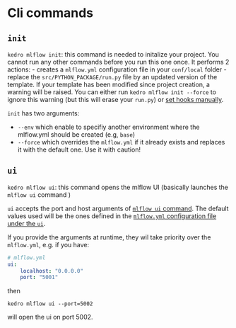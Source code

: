 # Cli commands

## ``init``

 ``kedro mlflow init``: this command is needed to initalize your project. You cannot run any other commands before you run this one once. It performs 2 actions:
    - creates a ``mlflow.yml`` configuration file in your ``conf/local`` folder
    - replace the ``src/PYTHON_PACKAGE/run.py`` file by an updated version of the template. If your template has been modified since project creation, a warning will be raised. You can either run ``kedro mlflow init --force`` to ignore this warning (but this will erase your ``run.py``) or [set hooks manually](../02_installation/02_setup.md#declaring-kedro-mlflow-hooks).

`init` has two arguments:

- `--env` which enable to specifiy another environment where the mlflow.yml should be created (e.g, `base`)
- `--force` which overrides the `mlflow.yml` if it already exists and replaces it with the default one. Use it with caution!

## ``ui``

``kedro mlflow ui``: this command opens the mlflow UI (basically launches the ``mlflow ui`` command )

`ui` accepts the port and host arguments of [``mlflow ui`` command](https://www.mlflow.org/docs/latest/cli.html#mlflow-ui). The default values used will be the ones defined in the [``mlflow.yml`` configuration file under the `ui`](../04_experimentation_tracking/01_configuration.md#configure-the-user-interface).

If you provide the arguments at runtime, they wil take priority over the ``mlflow.yml``, e.g. if you have:

```yaml
# mlflow.yml
ui:
    localhost: "0.0.0.0"
    port: "5001"
```

then

```console
kedro mlflow ui --port=5002
```

will open the ui on port 5002.
